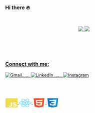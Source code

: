 ### Hi there  :fire:
<br>
<br>
<div align="center">
  <a href="https://github.com/williamfilvoch">
  <img height="180em" src="https://github-readme-stats.vercel.app/api?username=williamfilvoch&show_icons=true&theme=dracula&include_all_commits=true&count_private=true"/>
  <img height="180em" src="https://github-readme-stats.vercel.app/api/top-langs/?username=williamfilvoch&layout=compact&langs_count=7&theme=dracula"/>
</div>

<br>
<br>
<br>
<br>

### Connect with me:
![Gmail](https://img.shields.io/badge/Gmail-D14836?style=for-the-badge&logo=gmail&logoColor=white)......     ![LinkedIn](https://img.shields.io/badge/linkedin-%230077B5.svg?style=for-the-badge&logo=linkedin&logoColor=white)  ......    ![Instagram](https://img.shields.io/badge/Instagram-%23E4405F.svg?style=for-the-badge&logo=Instagram&logoColor=white)

<br>
<br>
<div style="display: inline_block"><br>
  <img align="center" alt="will-Js" height="30" width="40" src="https://raw.githubusercontent.com/devicons/devicon/master/icons/javascript/javascript-plain.svg">
  <img align="center" alt="will-React" height="30" width="40" src="https://raw.githubusercontent.com/devicons/devicon/master/icons/react/react-original.svg">
  <img align="center" alt="will-HTML" height="30" width="40" src="https://raw.githubusercontent.com/devicons/devicon/master/icons/html5/html5-original.svg">
  <img align="center" alt="will-CSS" height="30" width="40" src="https://raw.githubusercontent.com/devicons/devicon/master/icons/css3/css3-original.svg">
</div>
